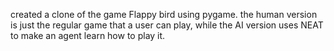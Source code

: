 created a clone of the game Flappy bird using pygame. the human version is just the regular game that a user can play, 
while the AI version uses NEAT to make an agent learn how to play it.
